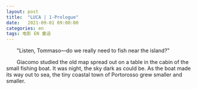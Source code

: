 ```yaml
---
layout: post
title:  "LUCA | 1-Prologue"
date:   2021-09-01 09:00:00
categories: en
tags: 电影 EN 童话
---
```


&emsp;&emsp;"Listen, Tommaso—do we really need to fish near the island?"

&emsp;&emsp;Giacomo studied the old map spread out on a table in the cabin of the small fishing boat. It was night, the sky dark as could be. As the boat made its way out to sea, the tiny coastal town of Portorosso grew smaller and smaller.

